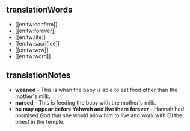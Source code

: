 ## translationWords

* [[en:tw:confirm]]
* [[en:tw:forever]]
* [[en:tw:life]]
* [[en:tw:sacrifice]]
* [[en:tw:vow]]
* [[en:tw:word]]

## translationNotes

* **weaned** - This is when the baby is able to eat food other than the mother's milk.
* **nursed** - This is feeding the baby with the mother's milk.
* **he may appear before Yahweh and live there forever** - Hannah had promised God that she would allow him to live and work with Eli the priest in the temple.
